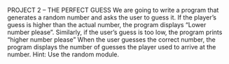 PROJECT 2 – THE PERFECT GUESS
We are going to write a program that generates a random number and asks the user to
guess it.
If the player’s guess is higher than the actual number, the program displays “Lower
number please”. Similarly, if the user’s guess is too low, the program prints “higher
number please” When the user guesses the correct number, the program displays the
number of guesses the player used to arrive at the number.
Hint: Use the random module.
